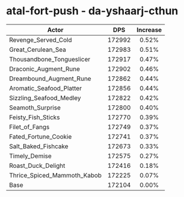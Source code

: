 # atal-fort-push - da-yshaarj-cthun
| Actor | DPS | Increase |
|---|:---:|:---:|
|Revenge_Served_Cold|172992|0.52%|
|Great_Cerulean_Sea|172983|0.51%|
|Thousandbone_Tongueslicer|172917|0.47%|
|Draconic_Augment_Rune|172902|0.46%|
|Dreambound_Augment_Rune|172862|0.44%|
|Aromatic_Seafood_Platter|172856|0.44%|
|Sizzling_Seafood_Medley|172822|0.42%|
|Seamoth_Surprise|172800|0.40%|
|Feisty_Fish_Sticks|172770|0.39%|
|Filet_of_Fangs|172749|0.37%|
|Fated_Fortune_Cookie|172741|0.37%|
|Salt_Baked_Fishcake|172673|0.33%|
|Timely_Demise|172575|0.27%|
|Roast_Duck_Delight|172416|0.18%|
|Thrice_Spiced_Mammoth_Kabob|172225|0.07%|
|Base|172104|0.00%|
